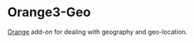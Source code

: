 Orange3-Geo
===========

[Orange] add-on for dealing with geography and geo-location.

[Orange]: http://orange.biolab.si
